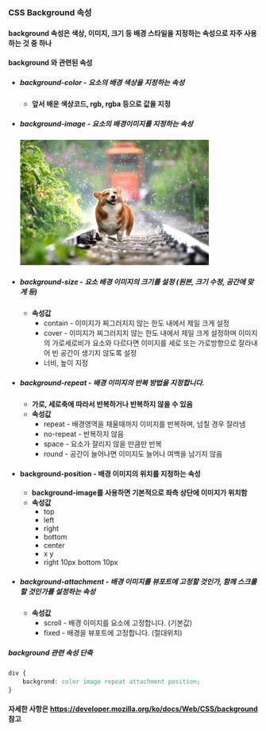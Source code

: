 ### CSS Background 속성
#### background 속성은 색상, 이미지, 크기 등 배경 스타일을 지정하는 속성으로 자주 사용하는 것 중 하나

#### background 와 관련된 속성
- ##### background-color - 요소의 배경 색상을 지정하는 속성
    - **앞서 배운 색상코드, rgb, rgba 등으로 값을 지정**
- ##### background-image - 요소의 배경이미지를 지정하는 속성
    ![예시사진](./images/background.png)
- ##### background-size - 요소 배경 이미지의 크기를 설정 (원본, 크기 수정, 공간에 맞게 등)
	- **속성값**
	    - contain - 이미지가 찌그러지지 않는 한도 내에서 제일 크게 설정
	    - cover - 이미지가 찌그러지지 않는 한도 내에서 제일 크게 설정하며 이미지의 가로세로비가 요소와 다르다면 이미지를 세로 또는 가로방향으로 잘라내어 빈 공간이 생기지 않도록 설정
	    - 너비, 높이 지정
- ##### background-repeat - 배경 이미지의 반복 방법을 지정합니다.
    - **가로, 세로축에 따라서 반복하거나 반복하지 않을 수 있음**
	- **속성값**
	    - repeat - 배경영역을 채울때까지 이미지를 반복하며, 넘칠 경우 잘라냄
	    - no-repeat - 반복하지 않음
	    - space - 요소가 잘리지 않을 만큼만 반복
	    - round - 공간이 늘어나면 이미지도 늘어나 여백을 남기지 않음
- #### background-position - 배경 이미지의 위치를 지정하는 속성
	- **background-image를 사용하면 기본적으로 좌측 상단에 이미지가 위치함**
    - **속성값**
	    - top
	    - left
	    - right
	    - bottom
	    - center
	    - x y
	    - right 10px bottom 10px
- ##### background-attachment - 배경 이미지를 뷰포트에 고정할 것인가, 함께 스크롤할 것인가를 설정하는 속성
    - **속성값**
	    - scroll - 배경 이미지를 요소에 고정합니다. (기본값)
	    - fixed - 배경을 뷰포트에 고정합니다. (절대위치)
##### background 관련 속성 단축
```CSS
div {
	backgrond: color image repeat attachment position;
}
```

#### 자세한 사항은 https://developer.mozilla.org/ko/docs/Web/CSS/background 참고
